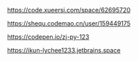 https://code.xueersi.com/space/62695720

https://shequ.codemao.cn/user/159449175

https://codepen.io/zj-py-123

https://ikun-lychee1233.jetbrains.space
